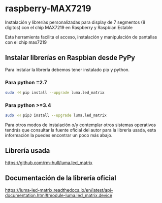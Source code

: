 # raspberry-MAX7219

Instalación y librerías personalizadas para display de 7 segmentos (8 dígitos) con el chip MAX7219 en Raspberry y Raspbian Estable

Esta herramienta facilita el acceso, instalación y manipulación de pantallas
con el chip max7219

## Instalar librerías en Raspbian desde PyPy
Para instalar la librería debemos tener instalado pip y python.

### Para python =2.7

```bash
sudo -H pip install --upgrade luma.led_matrix
```

### Para python >=3.4

```bash
sudo -H pip3 install --upgrade luma.led_matrix
```

Para otros modos de instalación o/y contemplar otros sistemas operativos
tendrás que consultar la fuente oficial del autor para la librería usada, esta
información la puedes encontrar un poco más abajo.


## Librería usada

https://github.com/rm-hull/luma.led_matrix


## Documentación de la librería oficial

https://luma-led-matrix.readthedocs.io/en/latest/api-documentation.html#module-luma.led_matrix.device
